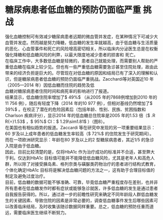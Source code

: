 # 糖尿病患者低血糖的预防仍面临严重 挑战  
强化血糖控制可有效减少糖尿病患者远期的微血管并发症，在某种情况下可减少大血管并发症。然而越是努力降糖，低血糖的发生率就越高，由于低血糖与生活质量的恶化、心血管事件和死亡的风险增高密切相关，所以临床内分泌医生总是在权衡强化降糖和低血糖风险的利弊，以最大限度地减少患者的损害和 死亡。  
在临床工作中，大多数低血糖是轻微的，患者自己就能处理，而需要别人帮助的严重低血糖在临床上较少见。但也有一些严重低血糖需要急诊甚至住院处理，故由此带来的经济负担是巨大的。尽管现在对低血糖的原因和结局已有了深入的理解和认识，但是糖尿病患者低血糖的预防仍面临严重挑战。Zacchardi等对英国近10 年（2005—2014 年）因低血糖而住院的趋势及低  
血糖对糖尿病患者住院时间和病死率的影响进行了报道。  
结果显示，低血糖住院率增加了$ 49\%$ （从2005 年的7868例增加到2010 年的11 756 例），随后有轻度下降（2014 年的10 977 例），但相对基线仍然增加了$ 39\%$ 。在校正了潜在的危险因素后（包括年龄、性别、民族、贫困指数和Charlson 疾病评分），显示2014 年的低血糖总住院率是2005 年的1.53 倍（$ .R R{=}1.53\$ ，$ 95\%$  CI：$ 1.29\sim1.81$ ）（图8）。  
在美国也有相似趋势的报道。Zaccardi 等在研究中发现的另一项重要结果显示：60 岁及以上成年患者的低血糖发生率较高（$ 72\%$  的住院发生于研究期间）。而在一项欧洲研究显示：年龄在80 岁及以上的2 型糖尿病患者，其近1/5 的急诊入院是由于低血糖。  
因此，目前比较清楚的是，仅将HbA1c 作为治疗成功的标准并不合适，甚至弊大于利。仅达到HbA1c 目标值可能并不能降低低血糖风险，尤其是老年人和高危人群，所以除了对接受胰岛素、格列奈类与磺脲类药物治疗的患者进行结构式教育，个体化确定HbA1c 目标将是解决低血糖问题的方法之一，这有助于合理目标值的制定及避免过度治疗。  
目前，低血糖的数据可能不够准确、可靠，毕竟低血糖严重程度存在差别，也并非所有患者在低血糖发作时都有症状或能够急诊就医，许多低血糖的发生是通过患者自我报告获得的。所以，通过进一步的前瞻性研究来确定不同年龄段人群低血糖发生的关键因素、导致住院的因素是非常必要的，调查低血糖事件发生后哪些因素可以改善临床结局，及时收集该随诊数据同样重要。总之，低血糖的预防任重而道远，需要临床医生继续不断努力。  
